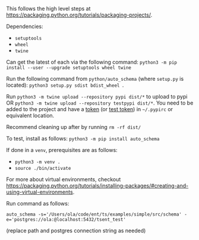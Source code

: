 This follows the high level steps at https://packaging.python.org/tutorials/packaging-projects/.

Dependencies:
* `setuptools`
* `wheel`
* `twine`

Can get the latest of each via the following command: `python3 -m pip install --user --upgrade setuptools wheel twine`

Run the following command from `python/auto_schema` (where `setup.py` is located): `python3 setup.py sdist bdist_wheel
`.

Run `python3 -m twine upload --repository pypi dist/*` to upload to pypi OR `python3 -m twine upload --repository testpypi dist/*`. You need to be added to the project and have a [token](https://pypi.org/help/#apitoken) (or [test token](https://test.pypi.org/help/#apitoken))  in `~/.pypirc` or equivalent location.

Recommend cleaning up after by running `rm -rf dist/`

To test, install as follows: `python3 -m pip install auto_schema`

If done in a `venv`, prerequisites are as follows:
* `python3 -m venv .`
* `source ./bin/activate`

For more about virtual environments, checkout https://packaging.python.org/tutorials/installing-packages/#creating-and-using-virtual-environments.

Run command as follows:

`auto_schema -s='/Users/ola/code/ent/ts/examples/simple/src/schema' -e='postgres://ola:@localhost:5432/tsent_test' `

(replace path and postgres connection string as needed)